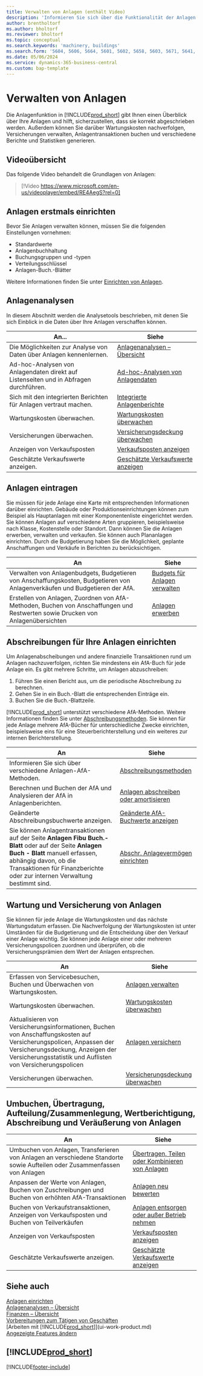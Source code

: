 ```yaml
---
title: Verwalten von Anlagen (enthält Video)
description: 'Informieren Sie sich über die Funktionalität der Anlagen und verschaffen Sie sich einen Überblick, wie Sie mit Ihren Anlagen arbeiten und diese verwalten.'
author: brentholtorf
ms.author: bholtorf
ms.reviewer: bholtorf
ms.topic: conceptual
ms.search.keywords: 'machinery, buildings'
ms.search.form: '5604, 5606, 5664, 5601, 5602, 5658, 5603, 5671, 5641, 5629, 5633, 5634, 5649, 5622, 5650'
ms.date: 05/06/2024
ms.service: dynamics-365-business-central
ms.custom: bap-template
---
```


# <a name="manage-fixed-assets"></a>Verwalten von Anlagen

Die Anlagenfunktion in [!INCLUDE[prod_short](includes/prod_short.md)] gibt Ihnen einen Überblick über Ihre Anlagen und hilft, sicherzustellen, dass sie korrekt abgeschrieben werden. Außerdem können Sie darüber Wartungskosten nachverfolgen, Versicherungen verwalten, Anlagentransaktionen buchen und verschiedene Berichte und Statistiken generieren.

## <a name="video-overview"></a>Videoübersicht

Das folgende Video behandelt die Grundlagen von Anlagen:

> [!Video https://www.microsoft.com/en-us/videoplayer/embed/RE4AegS?rel=0]

## <a name="initial-setup-of-fixed-assets"></a>Anlagen erstmals einrichten

Bevor Sie Anlagen verwalten können, müssen Sie die folgenden Einstellungen vornehmen:

- Standardwerte
- Anlagenbuchhaltung
- Buchungsgruppen und -typen
- Verteilungsschlüssel
- Anlagen-Buch.-Blätter

Weitere Informationen finden Sie unter [Einrichten von Anlagen](fa-setup.md).

## <a name="fixed-assets-analytics"></a>Anlagenanalysen

In diesem Abschnitt werden die Analysetools beschrieben, mit denen Sie sich Einblick in die Daten über Ihre Anlagen verschaffen können.

| An... | Siehe |
| --- | --- |
| Die Möglichkeiten zur Analyse von Daten über Anlagen kennenlernen. | [Anlagenanalysen – Übersicht](fa-analytics-overview.md) |
| Ad-hoc-Analysen von Anlagendaten direkt auf Listenseiten und in Abfragen durchführen. | [Ad-hoc-Analysen von Anlagendaten](ad-hoc-analysis-fa.md) |
| Sich mit den integrierten Berichten für Anlagen vertraut machen. | [Integrierte Anlagenberichte](fa-reports.md) |
| Wartungskosten überwachen. | [Wartungskosten überwachen](fa-how-maintain.md#to-monitor-maintenance-costs)|
| Versicherungen überwachen. | [Versicherungsdeckung überwachen](fa-how-insure.md#to-monitor-insurance-coverage) |
| Anzeigen von Verkaufsposten | [Verkaufsposten anzeigen](fa-how-dispose-retire.md#to-view-disposal-ledger-entries) |
| Geschätzte Verkaufswerte anzeigen. | [Geschätzte Verkaufswerte anzeigen](fa-how-manage-budgets.md#to-view-projected-disposal-values) |

## <a name="register-fixed-assets"></a>Anlagen eintragen

Sie müssen für jede Anlage eine Karte mit entsprechenden Informationen darüber einrichten. Gebäude oder Produktionseinrichtungen können zum Beispiel als Hauptanlagen mit einer Komponentenliste eingerichtet werden. Sie können Anlagen auf verschiedene Arten gruppieren, beispielsweise nach Klasse, Kostenstelle oder Standort. Dann können Sie die Anlagen erwerben, verwalten und verkaufen. Sie können auch Plananlagen einrichten. Durch die Budgetierung haben Sie die Möglichkeit, geplante Anschaffungen und Verkäufe in Berichten zu berücksichtigen.

| An  | Siehe |
| --- | --- |
| Verwalten von Anlagenbudgets, Budgetieren von Anschaffungskosten, Budgetieren von Anlagenverkäufen und Budgetieren der AfA. |[Budgets für Anlagen verwalten](fa-how-manage-budgets.md) |
| Erstellen von Anlagen, Zuordnen von AfA-Methoden, Buchen von Anschaffungen und Restwerten sowie Drucken von Anlagenübersichten |[Anlagen erwerben](fa-how-acquire.md) |

## <a name="set-up-depreciations-for-your-fixed-assets"></a>Abschreibungen für Ihre Anlagen einrichten

Um Anlagenabscheibungen und andere finanzielle Transaktionen rund um Anlagen nachzuverfolgen, richten Sie mindestens ein AfA-Buch für jede Anlage ein. Es gibt mehrere Schritte, um Anlagen abzuschreiben:

1. Führen Sie einen Bericht aus, um die periodische Abschreibung zu berechnen.
1. Gehen Sie in ein Buch.-Blatt die entsprechenden Einträge ein.
1. Buchen Sie die Buch.-Blattzeile.

[!INCLUDE[prod_short](includes/prod_short.md)] unterstützt verschiedene AfA-Methoden. Weitere Informationen finden Sie unter [Abschreibungsmethoden](fa-depreciation-methods.md). Sie können für jede Anlage mehrere AfA-Bücher für unterschiedliche Zwecke einrichten, beispielsweise eins für eine Steuerberichterstellung und ein weiteres zur internen Berichterstellung.

| An  | Siehe |
| --- | --- |
| Informieren Sie sich über verschiedene Anlagen-AfA-Methoden. |[Abschreibungsmethoden](fa-depreciation-methods.md) |
| Berechnen und Buchen der AfA und Analysieren der AfA in Anlagenberichten. |[Anlagen abschreiben oder amortisieren](fa-how-depreciate-amortize.md) |
| Geänderte Abschreibungsbuchwerte anzeigen. | [Geänderte AfA-Buchwerte anzeigen](fa-how-trans-split-combine.md#to-view-changed-depreciation-book-values-due-to-fixed-asset-reclassification) |
| Sie können Anlagentransaktionen auf der Seite **Anlagen Fibu Buch.-Blatt** oder auf der Seite **Anlagen Buch - Blatt** manuell erfassen, abhängig davon, ob die Transaktionen für Finanzberichte oder zur internen Verwaltung bestimmt sind. | [Abschr. Anlagevermögen einrichten](fa-how-setup-depreciation.md) |

## <a name="fixed-assets-maintenance-and-insurance"></a>Wartung und Versicherung von Anlagen

Sie können für jede Anlage die Wartungskosten und das nächste Wartungsdatum erfassen. Die Nachverfolgung der Wartungskosten ist unter Umständen für die Budgetierung und die Entscheidung über den Verkauf einer Anlage wichtig. Sie können jede Anlage einer oder mehreren Versicherungspolicen zuordnen und überprüfen, ob die Versicherungsprämien dem Wert der Anlagen entsprechen.

| An  | Siehe |
| --- | --- |
| Erfassen von Servicebesuchen, Buchen und Überwachen von Wartungskosten. |[Anlagen verwalten](fa-how-maintain.md) |
| Wartungskosten überwachen. | [Wartungskosten überwachen](fa-how-maintain.md#to-monitor-maintenance-costs)|
| Aktualisieren von Versicherungsinformationen, Buchen von Anschaffungskosten auf Versicherungspolicen, Anpassen der Versicherungsdeckung, Anzeigen der Versicherungsstatistik und Auflisten von Versicherungspolicen |[Anlagen versichern](fa-how-insure.md) |
| Versicherungen überwachen. | [Versicherungsdeckung überwachen](fa-how-insure.md#to-monitor-insurance-coverage) |

## <a name="reclassify-transfer-split-upcombine-adjust-value-write-down-and-dispose-fixed-assets"></a>Umbuchen, Übertragung, Aufteilung/Zusammenlegung, Wertberichtigung, Abschreibung und Veräußerung von Anlagen

| An  | Siehe |
| --- | --- |
| Umbuchen von Anlagen, Transferieren von Anlagen an verschiedene Standorte sowie Aufteilen oder Zusammenfassen von Anlagen |[Übertragen, Teilen oder Kombinieren von Anlagen](fa-how-trans-split-combine.md) |
| Anpassen der Werte von Anlagen, Buchen von Zuschreibungen und Buchen von erhöhten AfA-Transaktionen |[Anlagen neu bewerten](fa-how-revalue.md) |
| Buchen von Verkaufstransaktionen, Anzeigen von Verkaufsposten und Buchen von Teilverkäufen |[Anlagen entsorgen oder außer Betrieb nehmen](fa-how-dispose-retire.md) |
| Anzeigen von Verkaufsposten | [Verkaufsposten anzeigen](fa-how-dispose-retire.md#to-view-disposal-ledger-entries) |
| Geschätzte Verkaufswerte anzeigen. | [Geschätzte Verkaufswerte anzeigen](fa-how-manage-budgets.md#to-view-projected-disposal-values) |

## <a name="see-also"></a>Siehe auch

[Anlagen einrichten](fa-setup.md)  
[Anlagenanalysen – Übersicht](fa-analytics-overview.md)  
[Finanzen – Übersicht](finance.md)  
[Vorbereitungen zum Tätigen von Geschäften](ui-get-ready-business.md)  
[Arbeiten mit [!INCLUDE[prod_short](includes/prod_short.md)]](ui-work-product.md)  
[Angezeigte Features ändern](ui-experiences.md)  

## [!INCLUDE[prod_short](includes/free_trial_md.md)]  

[!INCLUDE[footer-include](includes/footer-banner.md)]
